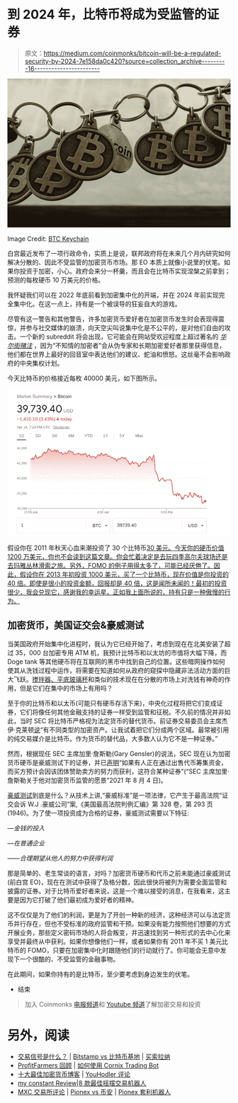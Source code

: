 # 到 2024 年，比特币将成为受监管的证券

> 原文：<https://medium.com/coinmonks/bitcoin-will-be-a-regulated-security-by-2024-7e158da0c420?source=collection_archive---------16----------------------->

![](img/7337c3312b814279be8e2707fe7ce577.png)

Image Credit: [BTC Keychain](https://www.flickr.com/photos/100239928@N08/14861107819)

白宫最近发布了一项行政命令，实质上是说，联邦政府将在未来几个月内研究如何解决分散的、因此不受监管的加密货币市场。那 EO 本质上就像小说里的伏笔。如果你投资于加密，小心。政府会来分一杯羹，而且会在比特币实现涅槃之前拿到；预测的每枚硬币 10 万美元的价格。

我怀疑我们可以在 2022 年底前看到加密集中化的开端，并在 2024 年前实现完全集中化。在这一点上，持有是一个被误导的狂妄自大的游戏。

尽管有这一警告和其他警告，许多加密货币爱好者在加密货币发生时会表现得震惊，并参与社交媒体的崩溃，向天空尖叫说集中化是不公平的，是对他们自由的攻击。一个新的 subreddit 将会出现，它可能会在网站受欢迎程度上超过著名的 [*华尔街赌注*](https://www.reddit.com/r/wallstreetbets/) ，因为“不知情的加密者”会从伪专家和长期加密爱好者那里获得信息，他们都在世界上最好的回音室中表达他们的建议、蛇油和愤怒。这丝毫不会影响政府的中央集权计划。

今天比特币的价格接近每枚 40000 美元，如下图所示。

![](img/e0b4439940f07484efad172449836f8f.png)

假设你在 2011 年秋天心血来潮投资了 30 个比特币[30 美元。今天你的硬币价值 1200 万美元，你也不会读到这篇文章。你会忙着决定是去玩四季高尔夫球场还是去玛雅丛林滑索之旅。另外，FOMO 的例子用得太多了，可能已经厌倦了。因此，假设你在 2013 年初投资 1000 美元，买了一个比特币，现在价值是你投资的 40 倍。即使是很小的投资金额，回报却是 40 倍，这是闻所未闻的！最初的投资很少，我会兑现它，感谢我的幸运星。正如我上面所说的，持有只是一种傲慢的行为。](https://www.sofi.com/learn/content/bitcoin-price-history/)

## **加密货币，美国证交会&豪威测试**

当美国政府开始集中化进程时，我认为它已经开始了，考虑到现在在北美安装了超过 35，000 台加密专用 ATM 机，我预计比特币和以太坊的市值将大幅下降，而 Doge tank 等其他硬币将在互联网的黑市中找到自己的位置。这些暗网操作如何使其从洗钱过程中运作，将需要在知道如何从政府的窥探中隐藏非法活动方面的巨大飞跃。[搅拌器、平底玻璃杯](/coinmonks/why-are-bitcoin-mixers-legal-9dcd73380564)和类似的技术现在在分散的市场上对洗钱有神奇的作用，但是它们在集中的市场上有用吗？

至于你的比特币和以太币(可能只有硬币存活下来)，中央化过程将把它们变成证券，它们将像任何其他金融支持的证券一样受到监管和征税。不久前的情况并非如此，当时 SEC 将比特币严格视为法定货币的替代货币。前证券交易委员会主席杰伊·克莱顿[说](https://www.reuters.com/legal/transactional/are-cryptocurrencies-securities-sec-is-answering-question-2022-03-21/)“有不同类型的加密资产。让我试着把它们分成两个区域。最常被引用的纯交易媒介是比特币。作为货币的替代品，大多数人认为它不是一种证券。”

然而，根据现任 SEC 主席加里·詹斯勒(Gary Gensler)的说法，SEC 现在认为加密货币硬币是豪威测试下的证券，并已[声明](https://www.reuters.com/legal/transactional/are-cryptocurrencies-securities-sec-is-answering-question-2022-03-21/)“如果有人正在通过出售代币筹集资金，而买方预计会因该团体赞助卖方的努力而获利，这符合某种证券”(“SEC 主席加里·詹斯勒关于他对加密货币监管的愿景”2021 年 8 月 4 日)。

[豪威测试](https://en.wikipedia.org/wiki/SEC_v._W._J._Howey_Co.)到底是什么？从技术上讲,“豪威标准”是一项法律，它产生于最高法院“证交会诉 W.J .豪威公司”案,《美国最高法院判例汇编》第 328 卷，第 293 页(1946)。为了使一项投资成为合格的证券，豪威测试需要以下特征:

*—金钱的投入*

*—在普通企业*

*——合理期望从他人的努力中获得利润*

那是简单的、老生常谈的语言，对吗？加密货币硬币和代币之前未能通过豪威测试(前白宫 EO)，现在在测试中获得了及格分数，因此很快将被列为需要全面监管和披露的证券。对于比特币爱好者来说，这是一个难以接受的消息，在我看来，这主要是因为它打破了他们最初成为爱好者的精神。

这不仅仅是为了他们的利润，更是为了开创一种新的经济，这种经济可以与法定货币并行存在，但也不受标准的政府监管和干预。如果没有能力按照他们想要的方式开展业务，那些定义密码市场的人将会叛变，并迅速找到另一种形式的去中心化来享受并最终从中获利。如果你想像他们一样，或者如果你有 2011 年不买 1 美元比特币的 FOMO，只要在加密集中化时跟随他们的行动就行了。你可能会无意中发现下一个很酷的、不受监管的金融事物。

在此期间，如果你持有的是比特币，至少要考虑到身边发生的伏笔。

*   结束

> 加入 Coinmonks [电报频道](https://t.me/coincodecap)和 [Youtube 频道](https://www.youtube.com/c/coinmonks/videos)了解加密交易和投资

# 另外，阅读

*   [交易信号是什么？](https://coincodecap.com/trading-signal) | [Bitstamp vs 比特币基地](https://coincodecap.com/bitstamp-coinbase) | [买索拉纳](https://coincodecap.com/buy-solana)
*   [ProfitFarmers 回顾](https://coincodecap.com/profitfarmers-review) | [如何使用 Cornix Trading Bot](https://coincodecap.com/cornix-trading-bot)
*   [十大最佳加密货币博客](https://coincodecap.com/best-cryptocurrency-blogs) | [YouHodler 评论](https://coincodecap.com/youhodler-review)
*   [my constant Review](https://coincodecap.com/myconstant-review)|[8 款最佳摇摆交易机器人](https://coincodecap.com/best-swing-trading-bots)
*   [MXC 交易所评论](/coinmonks/mxc-exchange-review-3af0ec1cba8c) | [Pionex vs 币安](https://coincodecap.com/pionex-vs-binance) | [Pionex 套利机器人](https://coincodecap.com/pionex-arbitrage-bot)